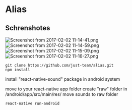
# Alias
## Schrenshotes
![Screenshot from 2017-02-02 11-14-41.png](https://www.dropbox.com/s/tqwnp9lvghm3csj/Screenshot%20from%202017-02-02%2011-14-41.png?dl=0&raw=1)
![Screenshot from 2017-02-02 11-14-59.png](https://www.dropbox.com/s/8pbjq11vil8ips5/Screenshot%20from%202017-02-02%2011-14-59.png?dl=0&raw=1)
![Screenshot from 2017-02-02 11-15-09.png](https://www.dropbox.com/s/iaduw0li3zv4898/Screenshot%20from%202017-02-02%2011-15-09.png?dl=0&raw=1)
![Screenshot from 2017-02-02 11-16-27.png](https://www.dropbox.com/s/lutd5pkan3yyrmx/Screenshot%20from%202017-02-02%2011-16-27.png?dl=0&raw=1)
```
git clone https://github.com/just-team/alias.git
npm install
```

install "react-native-sound" package in android system

move to your react-native app folder
create "raw" folder in /android/app/src/main/res/
move sounds to raw folder

```
react-native run-android
```

